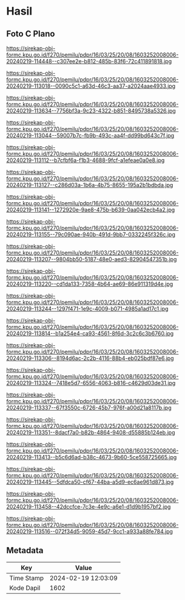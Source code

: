 # Hasil

## Foto C Plano

https://sirekap-obj-formc.kpu.go.id/f270/pemilu/pdpr/16/03/25/20/08/1603252008006-20240219-114448--c307ee2e-b812-485b-83f6-72c411891818.jpg

https://sirekap-obj-formc.kpu.go.id/f270/pemilu/pdpr/16/03/25/20/08/1603252008006-20240219-113018--0090c5c1-a63d-46c3-aa37-a2024aae4933.jpg

https://sirekap-obj-formc.kpu.go.id/f270/pemilu/pdpr/16/03/25/20/08/1603252008006-20240219-113634--7756bf3a-9c23-4322-b851-8495738a5326.jpg

https://sirekap-obj-formc.kpu.go.id/f270/pemilu/pdpr/16/03/25/20/08/1603252008006-20240219-113044--59007b7c-fb9b-493c-aa4f-dd99bd643c7f.jpg

https://sirekap-obj-formc.kpu.go.id/f270/pemilu/pdpr/16/03/25/20/08/1603252008006-20240219-113112--b7cfbf6a-f1b3-4688-9fcf-a1efeae0a0e8.jpg

https://sirekap-obj-formc.kpu.go.id/f270/pemilu/pdpr/16/03/25/20/08/1603252008006-20240219-113127--c286d03a-1b6a-4b75-8655-195a2b1bdbda.jpg

https://sirekap-obj-formc.kpu.go.id/f270/pemilu/pdpr/16/03/25/20/08/1603252008006-20240219-113141--1272920e-9ae8-475b-b639-0aa042ecb4a2.jpg

https://sirekap-obj-formc.kpu.go.id/f270/pemilu/pdpr/16/03/25/20/08/1603252008006-20240219-113155--79c090ae-940b-491d-9bb7-0332245f326c.jpg

https://sirekap-obj-formc.kpu.go.id/f270/pemilu/pdpr/16/03/25/20/08/1603252008006-20240219-113207--9804bb50-5187-48e0-aed3-82904547351b.jpg

https://sirekap-obj-formc.kpu.go.id/f270/pemilu/pdpr/16/03/25/20/08/1603252008006-20240219-113220--cd1da133-7358-4b64-ae69-86e911319d4e.jpg

https://sirekap-obj-formc.kpu.go.id/f270/pemilu/pdpr/16/03/25/20/08/1603252008006-20240219-113244--1297f471-1e9c-4009-b071-4985a1ad17c1.jpg

https://sirekap-obj-formc.kpu.go.id/f270/pemilu/pdpr/16/03/25/20/08/1603252008006-20240219-113814--b1a254e4-ca93-4561-8f6d-3c2c6c3b6760.jpg

https://sirekap-obj-formc.kpu.go.id/f270/pemilu/pdpr/16/03/25/20/08/1603252008006-20240219-113306--8194d6ac-2c2b-4116-88b4-eb025bdf87e6.jpg

https://sirekap-obj-formc.kpu.go.id/f270/pemilu/pdpr/16/03/25/20/08/1603252008006-20240219-113324--7418e5d7-6556-4063-b816-c4629d03de31.jpg

https://sirekap-obj-formc.kpu.go.id/f270/pemilu/pdpr/16/03/25/20/08/1603252008006-20240219-113337--67f3550c-6726-45b7-976f-a00d21a8117b.jpg

https://sirekap-obj-formc.kpu.go.id/f270/pemilu/pdpr/16/03/25/20/08/1603252008006-20240219-113351--8dacf7a0-b82b-4864-9408-d55885b124eb.jpg

https://sirekap-obj-formc.kpu.go.id/f270/pemilu/pdpr/16/03/25/20/08/1603252008006-20240219-113413--b5c6d6ad-b38c-4673-9b60-5ce558725665.jpg

https://sirekap-obj-formc.kpu.go.id/f270/pemilu/pdpr/16/03/25/20/08/1603252008006-20240219-113445--5dfdca50-cf67-44ba-a5d9-ec6ae961d873.jpg

https://sirekap-obj-formc.kpu.go.id/f270/pemilu/pdpr/16/03/25/20/08/1603252008006-20240219-113458--42dccfce-7c3e-4e9c-a6e1-d1d9b1957bf2.jpg

https://sirekap-obj-formc.kpu.go.id/f270/pemilu/pdpr/16/03/25/20/08/1603252008006-20240219-113516--072f34d5-9059-45d7-9cc1-a933a88fe784.jpg


## Metadata

| Key        | Value               |
| ---------- | ------------------- |
| Time Stamp | 2024-02-19 12:03:09 |
| Kode Dapil | 1602                |



